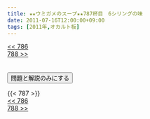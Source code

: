 ```yaml
---
title: ★★ウミガメのスープ★★787杯目　6シリングの味
date: 2011-07-16T12:00:00+09:00
tags: [2011年,オカルト板]
---
```

<div class="th_left"><a href="../786"><< 786</a></div>
<div class="th_right"><a href="../788">788 >></a></div>
<br><br>
<script src="../../js/cupsoup.js"></script>
<form>
<input type="button" value="問題と解説のみにする" onClick="toggleCupsoup()">
</form>
{{< 787 >}}
<div class="th_left"><a href="../786"><< 786</a></div>
<div class="th_right"><a href="../788">788 >></a></div>
